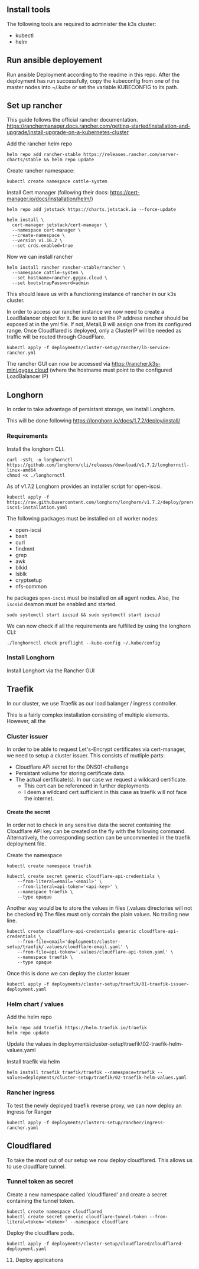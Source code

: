 ## Install tools
The following tools are required to administer the k3s cluster:
- kubectl
- helm

## Run ansible deployement
Run ansible Deployment according to the readme in this repo.
After the deployment has run successfully, copy the kubeconfig from one of the master nodes into ~/.kube or set the variable KUBECONFIG to its path.

## Set up rancher

This guide follows the official rancher documentation.
https://ranchermanager.docs.rancher.com/getting-started/installation-and-upgrade/install-upgrade-on-a-kubernetes-cluster

Add the rancher helm repo
```
helm repo add rancher-stable https://releases.rancher.com/server-charts/stable && helm repo update
```
Create rancher namespace:
```
kubectl create namespace cattle-system
```
Install Cert manager (following their docs: https://cert-manager.io/docs/installation/helm/)

```
helm repo add jetstack https://charts.jetstack.io --force-update

helm install \
  cert-manager jetstack/cert-manager \
  --namespace cert-manager \
  --create-namespace \
  --version v1.16.2 \
  --set crds.enabled=true
```

Now we can install rancher
```
helm install rancher rancher-stable/rancher \
  --namespace cattle-system \
  --set hostname=rancher.gygax.cloud \
  --set bootstrapPassword=admin
  ```

This should leave us with a functioning instance of rancher in our k3s cluster.

In order to access our rancher instance we now need to create a LoadBalancer object for it.
Be sure to set the IP address rancher should be exposed at in the yml file. If not, MetalLB will assign one from its configured range. Once Cloudflared is deployed, only a ClusterIP will be needed as traffic will be routed through CloudFlare.

```
kubectl apply -f deployments/cluster-setup/rancher/lb-service-rancher.yml
```
The rancher GUI can now be accessed via https://rancher.k3s-mini.gygax.cloud (where the hostname must point to the configured LoadBalancer IP)

## Longhorn
In order to take advantage of persistant storage, we install Longhorn.

This will be done following https://longhorn.io/docs/1.7.2/deploy/install/

### Requirements
Install the longhorn CLI.
```
curl -sSfL -o longhornctl https://github.com/longhorn/cli/releases/download/v1.7.2/longhornctl-linux-amd64
chmod +x ./longhornctl
```

As of v1.7.2 Longhorn provides an installer script for open-iscsi.
```
kubectl apply -f https://raw.githubusercontent.com/longhorn/longhorn/v1.7.2/deploy/prerequisite/longhorn-iscsi-installation.yaml
```

The following packages must be installed on all worker nodes:
- open-iscsi
- bash
- curl
- findmnt
- grep
- awk
- blkid
- lsblk
- cryptsetup
- nfs-common

he packages `open-iscsi` must be installed on all agent nodes. Also, the `iscsid` deamon must be enabled and started.
```
sudo systemctl start iscsid && sudo systemctl start iscsid
```
We can now check if all the requirements are fulfilled by using the longhorn CLI:

```
./longhornctl check preflight --kube-config ~/.kube/config
```
### Install Longhorn

Install Longhort via the Rancher GUI

## Traefik
In our cluster, we use Traefik as our load balanger / ingress controller.

This is a fairly complex installation consisting of multiple elements.
However, all the

### Cluster issuer
In order to be able to request Let's-Encrypt certificates via cert-manager, we need to setup a cluster issuer. This consists of mutliple parts:

- Cloudflare API secret for the DNS01-challenge
- Persistant volume for storing certificate data.
- The actual certificate(s). In our case we request a wildcard certificate.
    - This cert can be referenced in further deployments
    - I deem a wildcard cert sufficient in this case as traefik will not face the internet.

#### Create the secret
In order not to check in any sensitive data the secret containing the Cloudflare API key can be created on the fly with the following command. Alternatively, the corresponding section can be uncommented in the traefik deployment file.

Create the namespace
```
kubectl create namespace traefik
```

```
kubectl create secret generic cloudflare-api-credentials \
    --from-literal=email='<email>' \
    --from-literal=api-token='<api-key>' \
    --namespace traefik \
    --type opaque
```
Another way would be to store the values in files (.values directories will not be checked in)
The files must only contain the plain values. No trailing new line.
```
kubectl create cloudflare-api-credentials generic cloudflare-api-credentials \
    --from-file=email='deployments/cluster-setup/traefik/.values/cloudflare-email.yaml' \
    --from-file=api-token='.values/cloudflare-api-token.yaml' \
    --namespace traefik \
    --type opaque
```
Once this is done we can deploy the cluster issuer
```
kubectl apply -f deployments/cluster-setup/traefik/01-traefik-issuer-deployment.yaml
```

### Helm chart / values
Add the helm repo
```
helm repo add traefik https://helm.traefik.io/traefik
helm repo update
```
Update the values in deployments\cluster-setup\traefik\02-traefik-helm-values.yaml

Install traefik via helm
```
helm install traefik traefik/traefik --namespace=traefik --values=deployments/cluster-setup/traefik/02-traefik-helm-values.yaml
```

### Rancher ingress
To test the newly deployed traefik reverse proxy, we can now deploy an ingress for Ranger
```
kubectl apply -f deployments/clusters-setup/rancher/ingress-rancher.yaml
```

## Cloudflared
To take the most out of our setup we now deploy cloudflared. This allows us to use cloudflare tunnel.

### Tunnel token as secret
Create a new namespace called 'cloudlflared' and create a secret containing the tunnel token.

```
kubectl create namespace cloudflared
kubectl create secret generic cloudflare-tunnel-token --from-literal=token='<token>' --namespace cloudflare
```

Deploy the cloudflare pods.
```
kubectl apply -f deployments/cluster-setup/cloudflared/cloudflared-deployment.yaml
```
11. Deploy applications
